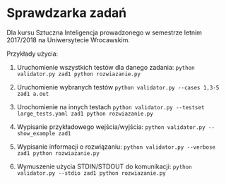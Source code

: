# Sprawdzarka zadań
Dla kursu Sztuczna Inteligencja prowadzonego w semestrze letnim 2017/2018 na
Uniwersytecie Wrocawskim.

Przykłady użycia:

1. Uruchomienie wszystkich testów dla danego zadania:
  `python validator.py zad1 python rozwiazanie.py`

2. Uruchomienie wybranych testów
  `python validator.py --cases 1,3-5 zad1 a.out`

3. Urochomienie na innych testach
  `python validator.py --testset large_tests.yaml zad1 python rozwiazanie.py`

4. Wypisanie przykładowego wejścia/wyjścia:
  `python validator.py --show_example zad1`

5. Wypisanie informacji o rozwiązaniu:
  `python validator.py --verbose zad1 python rozwiazanie.py`

6. Wymuszenie użycia STDIN/STDOUT do komunikacji:
  `python validator.py --stdio zad1 python rozwiazanie.py`
